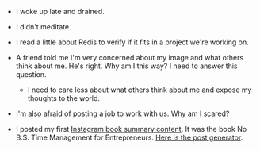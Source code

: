 - I woke up late and drained.

- I didn't meditate.

- I read a little about Redis to verify if it fits in a project we're working on.

- A friend told me I'm very concerned about my image and what others think about me. He's right. Why am I this way? I need to answer this question.

  - I need to care less about what others think about me and expose my thoughts to the world.

- I'm also afraid of posting a job to work with us. Why am I scared?

- I posted my first [Instagram book summary content](https://www.instagram.com/p/CQhae8dF7V4/). It was the book No B.S. Time Management for Entrepreneurs. [Here is the post generator](/instagram/no-bs-time).
